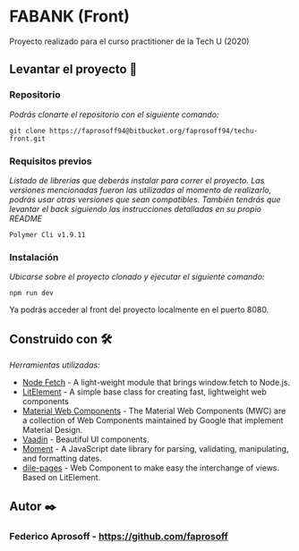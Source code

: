 # FABANK (Front)

Proyecto realizado para el curso practitioner de la Tech U (2020)

## Levantar el proyecto 🚀

### Repositorio
_Podrás clonarte el repositorio con el siguiente comando:_
```
git clone https://faprosoff94@bitbucket.org/faprosoff94/techu-front.git
```

### Requisitos previos

_Listado de librerías que deberás instalar para correr el proyecto. Las versiones mencionadas fueron las utilizadas al momento de realizarlo, podrás usar otras versiones que sean compatibles. También tendrás que levantar el back siguiendo las instrucciones detalladas en su propio README_

```
Polymer Cli v1.9.11
```
### Instalación
_Ubicarse sobre el proyecto clonado y ejecutar el siguiente comando:_
```
npm run dev
```

Ya podrás acceder al front del proyecto localmente en el puerto 8080.

## Construido con 🛠️
_Herramientas utilizadas:_
* [Node Fetch](https://www.npmjs.com/package/node-fetch) - A light-weight module that brings window.fetch to Node.js.
* [LitElement](https://lit-element.polymer-project.org/) - A simple base class for creating fast, lightweight web components
* [Material Web Components](https://github.com/material-components/material-components-web-components) - The Material Web Components (MWC) are a collection of Web Components maintained by Google that implement Material Design.
* [Vaadin](https://vaadin.com/components) - Beautiful UI components.
* [Moment](https://www.npmjs.com/package/moment) - A JavaScript date library for parsing, validating, manipulating, and formatting dates.
* [dile-pages](https://www.webcomponents.org/element/dile-pages) - Web Component to make easy the interchange of views. Based on LitElement.

## Autor ✒️
### Federico Aprosoff - https://github.com/faprosoff